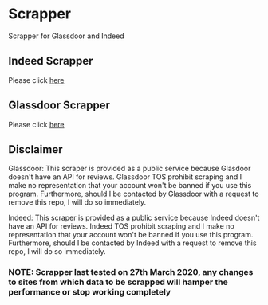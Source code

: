 # Scrapper
Scrapper for Glassdoor and Indeed

## Indeed Scrapper 
Please click [here](https://github.com/mejuhi/Scrapper/tree/master/Indeed)
  
  
## Glassdoor Scrapper
Please click [here](https://github.com/mejuhi/Scrapper/tree/master/Glassdoor)


## Disclaimer
Glassdoor: This scraper is provided as a public service because Glasdoor doesn't have an API for reviews. Glassdoor TOS prohibit scraping and I make no representation that your account won't be banned if you use this program. Furthermore, should I be contacted by Glassdoor with a request to remove this repo, I will do so immediately.  

Indeed: This scraper is provided as a public service because Indeed doesn't have an API for reviews. Indeed TOS prohibit scraping and I make no representation that your account won't be banned if you use this program. Furthermore, should I be contacted by Indeed with a request to remove this repo, I will do so immediately.

### NOTE: Scrapper last tested on 27th March 2020, any changes to sites from which data to be scrapped will hamper the performance or stop working completely




